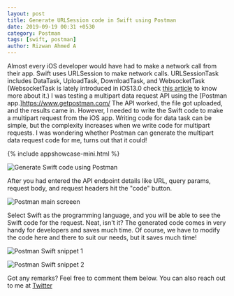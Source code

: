 ```yaml
---
layout: post
title: Generate URLSession code in Swift using Postman
date: 2019-09-19 00:31 +0530
category: Postman
tags: [swift, postman]
author: Rizwan Ahmed A
---
```

Almost every iOS developer would have had to make a network call from their app. Swift uses URLSession to make network calls. URLSessionTask includes DataTask, UploadTask, DownloadTask, and WebsocketTask (WebsocketTask is lately introduced in iOS13.0 check [this article](/blog/2019/08/31/introducing-urlsessionwebsockettask-native-websocket-implementation-using-swift-5/) to know more about it.)
I was testing a multipart data request API using the [Postman app.]<https://www.getpostman.com/> The API worked, the file got uploaded, and the results came in.
However, I needed to write the Swift code to make a multipart request from the iOS app.
Writing code for data task can be simple, but the complexity increases when we write code for multipart requests. I was wondering whether Postman can generate the multipart data request code for me, turns out that it could!

{% include appshowcase-mini.html %}

![Generate Swift code using Postman](/blog/assets/images/postman-swift.png)

After you had entered the API endpoint details like URL, query params, request body, and request headers hit the "code" button.

![Postman main screeen](/blog/assets/images/postman-main-screen.png)

Select Swift as the programming language, and you will be able to see the Swift code for the request.
Neat, isn't it? The generated code comes in very handy for developers and saves much time. Of course, we have to modify the code here and there to suit our needs, but it saves much time!

![Postman Swift snippet 1](/blog/assets/images/postman-swift-snippet-1.png)

![Postman Swift snippet 2](/blog/assets/images/postman-swift-snippet-2.png)

Got any remarks? Feel free to comment them below. You can also reach out to me at [Twitter](https://twitter.com/rizwanasifahmed)
